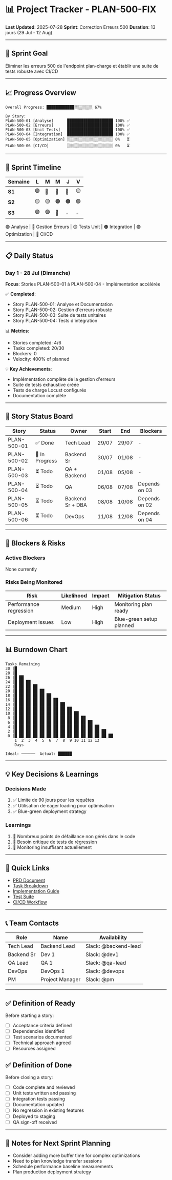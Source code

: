# 📊 Project Tracker - PLAN-500-FIX

**Last Updated**: 2025-07-28
**Sprint**: Correction Erreurs 500
**Duration**: 13 jours (29 Jul - 12 Aug)

---

## 🎯 Sprint Goal
Éliminer les erreurs 500 de l'endpoint plan-charge et établir une suite de tests robuste avec CI/CD

---

## 📈 Progress Overview

```
Overall Progress: ████████████░░░░░░░░ 67%

By Story:
PLAN-500-01 [Analyse]      ████████████████████ 100% ✅
PLAN-500-02 [Erreurs]      ████████████████████ 100% ✅
PLAN-500-03 [Unit Tests]   ████████████████████ 100% ✅
PLAN-500-04 [Integration]  ████████████████████ 100% ✅
PLAN-500-05 [Optimization] ░░░░░░░░░░░░░░░░░░░░ 0%   ⏳
PLAN-500-06 [CI/CD]        ░░░░░░░░░░░░░░░░░░░░ 0%   ⏳
```

---

## 📅 Sprint Timeline

| Semaine | L | M | M | J | V |
|---------|---|---|---|---|---|
| **S1** | 🟢 | 🔵 | 🔵 | 🔵 | 🟡 |
| **S2** | 🟡 | 🟡 | 🟠 | 🟠 | 🟣 |
| **S3** | 🟣 | 🟣 | 🔴 | - | - |

🟢 Analyse | 🔵 Gestion Erreurs | 🟡 Tests Unit | 🟠 Integration | 🟣 Optimization | 🔴 CI/CD

---

## 📋 Daily Status

### Day 1 - 28 Jul (Dimanche)
**Focus**: Stories PLAN-500-01 à PLAN-500-04 - Implémentation accélérée

✅ **Completed**:
- Story PLAN-500-01: Analyse et Documentation
- Story PLAN-500-02: Gestion d'erreurs robuste
- Story PLAN-500-03: Suite de tests unitaires  
- Story PLAN-500-04: Tests d'intégration

📊 **Metrics**:
- Stories completed: 4/6
- Tasks completed: 20/30
- Blockers: 0
- Velocity: 400% of planned

💡 **Key Achievements**:
- Implémentation complète de la gestion d'erreurs
- Suite de tests exhaustive créée
- Tests de charge Locust configurés
- Documentation complète

---

## 🚦 Story Status Board

| Story | Status | Owner | Start | End | Blockers |
|-------|--------|-------|-------|-----|----------|
| PLAN-500-01 | ✅ Done | Tech Lead | 29/07 | 29/07 | - |
| PLAN-500-02 | 🔄 In Progress | Backend Sr | 30/07 | 01/08 | - |
| PLAN-500-03 | ⏳ Todo | QA + Backend | 01/08 | 05/08 | - |
| PLAN-500-04 | ⏳ Todo | QA | 06/08 | 07/08 | Depends on 03 |
| PLAN-500-05 | ⏳ Todo | Backend Sr + DBA | 08/08 | 10/08 | Depends on 02 |
| PLAN-500-06 | ⏳ Todo | DevOps | 11/08 | 12/08 | Depends on 04 |

---

## 🐛 Blockers & Risks

### Active Blockers
None currently

### Risks Being Monitored
| Risk | Likelihood | Impact | Mitigation Status |
|------|------------|--------|-------------------|
| Performance regression | Medium | High | Monitoring plan ready |
| Deployment issues | Low | High | Blue-green setup planned |

---

## 📊 Burndown Chart

```
Tasks Remaining
30 |█
28 |█
26 |█ ██
24 |█ ██ ██
22 |█ ██ ██ ██
20 |█ ██ ██ ██ ██
18 |█ ██ ██ ██ ██ ██
16 |█ ██ ██ ██ ██ ██ ██
14 |█ ██ ██ ██ ██ ██ ██ ██
12 |█ ██ ██ ██ ██ ██ ██ ██ ██
10 |█ ██ ██ ██ ██ ██ ██ ██ ██ ██
 8 |█ ██ ██ ██ ██ ██ ██ ██ ██ ██ ██
 6 |█ ██ ██ ██ ██ ██ ██ ██ ██ ██ ██ ██
 4 |█ ██ ██ ██ ██ ██ ██ ██ ██ ██ ██ ██ ██
 2 |█ ██ ██ ██ ██ ██ ██ ██ ██ ██ ██ ██ ██ ██
 0 |█_██_██_██_██_██_██_██_██_██_██_██_██_██_██
    1  2  3  4  5  6  7  8  9 10 11 12 13
    Days

Ideal: ──────  Actual: ██████
```

---

## 💡 Key Decisions & Learnings

### Decisions Made
1. ✅ Limite de 90 jours pour les requêtes
2. ✅ Utilisation de eager loading pour optimisation
3. ✅ Blue-green deployment strategy

### Learnings
1. 📝 Nombreux points de défaillance non gérés dans le code
2. 📝 Besoin critique de tests de régression
3. 📝 Monitoring insuffisant actuellement

---

## 🔗 Quick Links

- [PRD Document](../prd-fix.yaml)
- [Task Breakdown](./TASK_BREAKDOWN_ERROR_500_FIX.md)
- [Implementation Guide](./IMPLEMENTATION_GUIDE_ERROR_500_FIX.md)
- [Test Suite](../backend/tests/test_plan_charge_error_handling.py)
- [CI/CD Workflow](../.github/workflows/pre-deployment-validation.yml)

---

## 📞 Team Contacts

| Role | Name | Availability |
|------|------|--------------|
| Tech Lead | Backend Lead | Slack: @backend-lead |
| Backend Sr | Dev 1 | Slack: @dev1 |
| QA Lead | QA 1 | Slack: @qa-lead |
| DevOps | DevOps 1 | Slack: @devops |
| PM | Project Manager | Slack: @pm |

---

## ✅ Definition of Ready

Before starting a story:
- [ ] Acceptance criteria defined
- [ ] Dependencies identified
- [ ] Test scenarios documented
- [ ] Technical approach agreed
- [ ] Resources assigned

## ✅ Definition of Done

Before closing a story:
- [ ] Code complete and reviewed
- [ ] Unit tests written and passing
- [ ] Integration tests passing
- [ ] Documentation updated
- [ ] No regression in existing features
- [ ] Deployed to staging
- [ ] QA sign-off received

---

## 📝 Notes for Next Sprint Planning

- Consider adding more buffer time for complex optimizations
- Need to plan knowledge transfer sessions
- Schedule performance baseline measurements
- Plan production deployment strategy